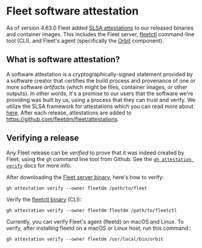 # Fleet software attestation

As of version 4.63.0 Fleet added [SLSA attestations](https://slsa.dev/) to our released binaries and container images.  This includes the Fleet server, [fleetctl](https://fleetdm.com/docs/get-started/anatomy#fleetctl) command-line tool (CLI), and Fleet's agent (specifically the [Orbit](https://fleetdm.com/docs/get-started/anatomy#fleetd) component).

## What is software attestation?

A software attestation is a cryptographically-signed statement provided by a software creator that certifies the build process and provenance of one or more software _artifacts_ (which might be files, container images, or other outputs). In other words, it's a promise to our users that the software we're providing was built by us, using a process that they can trust and verify. We utilize the SLSA framework for attestations which you can read more about [here](https://slsa.dev/).  After each release, attestations are added to https://github.com/fleetdm/fleet/attestations.

## Verifying a release

Any Fleet release can be _verified_ to prove that it was indeed created by Fleet, using the `gh` command line tool from Github.  See the [`gh attestation verify`](https://cli.github.com/manual/gh_attestation_verify) docs for more info.

After downloading the [Fleet server binary](https://github.com/fleetdm/fleet/releases), here's how to verify:

```
gh attestation verify --owner fleetdm /path/to/fleet
```

Verify the [fleetctl binary](https://github.com/fleetdm/fleet/releases) (CLI):

```
gh attestation verify --owner fleetdm fleetdm /path/to/fleetctl
```

Currently, you can verify Fleet's agent (fleetd) on macOS and Linux. To verify, after installing fleetd on a macOS or Linux host, run this command::

```
gh attestation verify --owner fleetdm /usr/local/bin/orbit
```

<meta name="authorGitHubUsername" value="sgress454">
<meta name="authorFullName" value="Scott Gress">
<meta name="publishedOn" value="2025-01-14">
<meta name="articleTitle" value="Fleet software attestation">
<meta name="category" value="guides">

